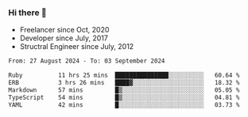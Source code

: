 ### Hi there 👋

- Freelancer since Oct, 2020
- Developer since July, 2017
- Structral Engineer since July, 2012

<!--START_SECTION:waka-->

```txt
From: 27 August 2024 - To: 03 September 2024

Ruby          11 hrs 25 mins  ███████████████░░░░░░░░░░   60.64 %
ERB           3 hrs 26 mins   ████▓░░░░░░░░░░░░░░░░░░░░   18.32 %
Markdown      57 mins         █▒░░░░░░░░░░░░░░░░░░░░░░░   05.05 %
TypeScript    54 mins         █▒░░░░░░░░░░░░░░░░░░░░░░░   04.81 %
YAML          42 mins         █░░░░░░░░░░░░░░░░░░░░░░░░   03.73 %
```

<!--END_SECTION:waka-->
